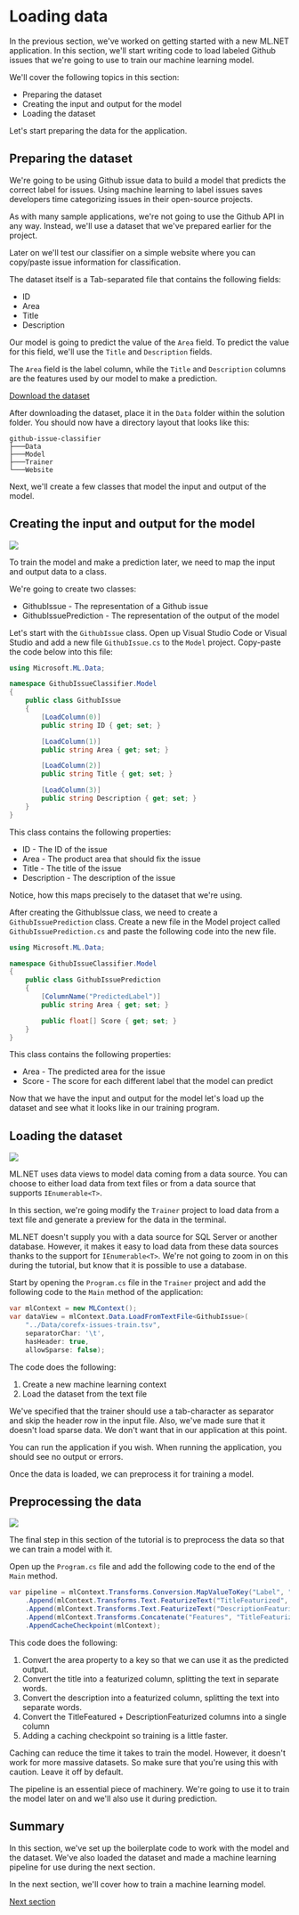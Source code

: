 # Loading data

In the previous section, we've worked on getting started with a new ML.NET
application. In this section, we'll start writing code to load labeled Github
issues that we're going to use to train our machine learning model.

We'll cover the following topics in this section:

* Preparing the dataset
* Creating the input and output for the model
* Loading the dataset

Let's start preparing the data for the application.

## Preparing the dataset

We're going to be using Github issue data to build a model that predicts the
correct label for issues. Using machine learning to label issues saves
developers time categorizing issues in their open-source projects.

As with many sample applications, we're not going to use the Github API in any
way. Instead, we'll use a dataset that we've prepared earlier for the project.

Later on we'll test our classifier on a simple website where you can copy/paste
issue information for classification.

The dataset itself is a Tab-separated file that contains the following fields:

* ID	
* Area	
* Title	
* Description

Our model is going to predict the value of the `Area` field. To predict the
value for this field, we'll use the `Title` and `Description` fields.

The `Area` field is the label column, while the `Title` and `Description`
columns are the features used by our model to make a prediction.

[Download the dataset](https://github.com/wmeints/mlnet-tutorial/raw/master/data/corefx-issues-train.tsv)

After downloading the dataset, place it in the `Data` folder within the solution
folder. You should now have a directory layout that looks like this:

```
github-issue-classifier
├───Data
├───Model
├───Trainer
└───Website
```

Next, we'll create a few classes that model the input and output of the model.

## Creating the input and output for the model

[![](http://img.youtube.com/vi/l6G8PE3C7VI/0.jpg)](http://www.youtube.com/watch?v=l6G8PE3C7VI "Create model input/output")

To train the model and make a prediction later, we need to map the input and
output data to a class.

We're going to create two classes:

* GithubIssue - The representation of a Github issue
* GithubIssuePrediction - The representation of the output of the model

Let's start with the `GithubIssue` class. 
Open up Visual Studio Code or Visual Studio and add a new file `GithubIssue.cs`
to the `Model` project. Copy-paste the code below into this file:

``` csharp
using Microsoft.ML.Data;

namespace GithubIssueClassifier.Model
{
    public class GithubIssue
    {
        [LoadColumn(0)]
        public string ID { get; set; }

        [LoadColumn(1)]
        public string Area { get; set; }

        [LoadColumn(2)]
        public string Title { get; set; }

        [LoadColumn(3)]
        public string Description { get; set; }
    }
}
```

This class contains the following properties:

* ID - The ID of the issue
* Area - The product area that should fix the issue
* Title - The title of the issue
* Description - The description of the issue

Notice, how this maps precisely to the dataset that we're using. 

After creating the GithubIssue class, we need to create a
`GithubIssuePrediction` class. Create a new file in the Model project called
`GithubIssuePrediction.cs` and paste the following code into the new file.

``` csharp
using Microsoft.ML.Data;

namespace GithubIssueClassifier.Model
{
    public class GithubIssuePrediction
    {
        [ColumnName("PredictedLabel")]
        public string Area { get; set; }

        public float[] Score { get; set; }
    }
}
```

This class contains the following properties:

* Area - The predicted area for the issue
* Score - The score for each different label that the model can predict

Now that we have the input and output for the model let's load up the dataset
and see what it looks like in our training program.

## Loading the dataset

[![](http://img.youtube.com/vi/61gGJMefCsY/0.jpg)](http://www.youtube.com/watch?v=61gGJMefCsY "Load data")

ML.NET uses data views to model data coming from a data source. You can choose
to either load data from text files or from a data source that supports
`IEnumerable<T>`.

In this section, we're going modify the `Trainer` project to load data from a
text file and generate a preview for the data in the terminal.

ML.NET doesn't supply you with a data source for SQL Server or another database.
However, it makes it easy to load data from these data sources thanks to the
support for `IEnumerable<T>`. We're not going to zoom in on this during the
tutorial, but know that it is possible to use a database.

Start by opening the `Program.cs` file in the `Trainer` project and add the 
following code to the `Main` method of the application:

``` csharp
var mlContext = new MLContext();
var dataView = mlContext.Data.LoadFromTextFile<GithubIssue>(
    "../Data/corefx-issues-train.tsv",
    separatorChar: '\t',
    hasHeader: true,
    allowSparse: false);
```

The code does the following:

1. Create a new machine learning context
2. Load the dataset from the text file

We've specified that the trainer should use a tab-character as separator and
skip the header row in the input file. Also, we've made sure that it doesn't
load sparse data. We don't want that in our application at this point.

You can run the application if you wish.
When running the application, you should see no output or errors.

Once the data is loaded, we can preprocess it for training a model.

## Preprocessing the data

[![](http://img.youtube.com/vi/zky6yjnG3AQ/0.jpg)](http://www.youtube.com/watch?v=zky6yjnG3AQ "Create pipeline")

The final step in this section of the tutorial is to preprocess the data
so that we can train a model with it.

Open up the `Program.cs` file and add the following code to the end of the
`Main` method.

``` csharp
var pipeline = mlContext.Transforms.Conversion.MapValueToKey("Label", "Area")
    .Append(mlContext.Transforms.Text.FeaturizeText("TitleFeaturized", "Title"))
    .Append(mlContext.Transforms.Text.FeaturizeText("DescriptionFeaturized", "Description"))
    .Append(mlContext.Transforms.Concatenate("Features", "TitleFeaturized", "DescriptionFeaturized"))
    .AppendCacheCheckpoint(mlContext);
```

This code does the following: 

1. Convert the area property to a key so that we can use it as the predicted
   output.
2. Convert the title into a featurized column, splitting the text in separate
   words.
3. Convert the description into a featurized column, splitting the text into
   separate words.
4. Convert the TitleFeatured + DescriptionFeaturized columns into a single
   column
5. Adding a caching checkpoint so training is a little faster.

Caching can reduce the time it takes to train the model. However, it doesn't
work for more massive datasets. So make sure that you're using this with
caution. Leave it off by default.

The pipeline is an essential piece of machinery. We're going to use it to train
the model later on and we'll also use it during prediction.

## Summary
In this section, we've set up the boilerplate code to work with the model and
the dataset. We've also loaded the dataset and made a machine learning pipeline
for use during the next section.

In the next section, we'll cover how to train a machine learning model.

[Next section](../training-models/README.md)
